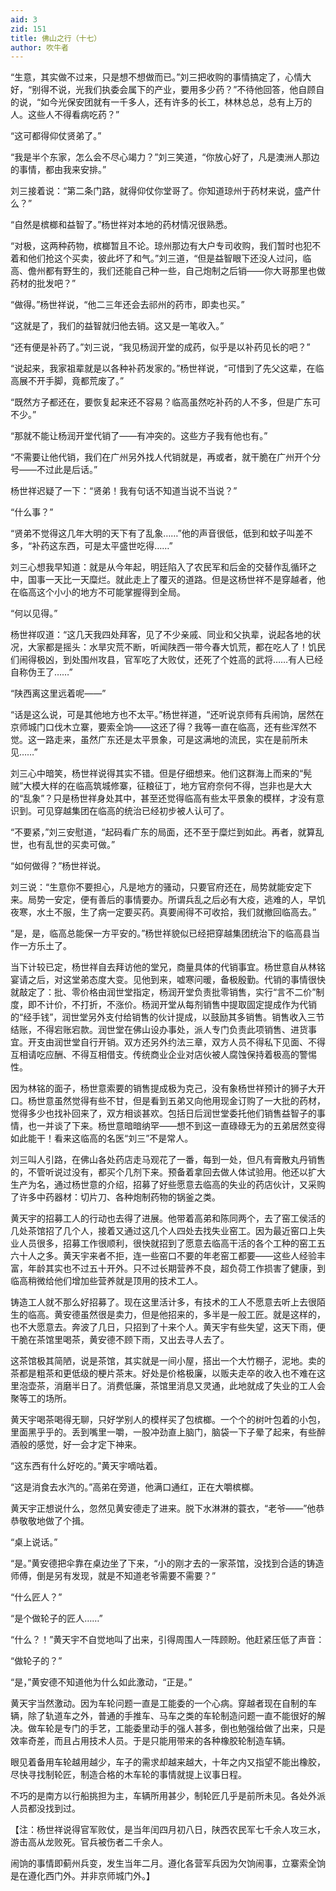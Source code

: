 ```yaml
---
aid: 3
zid: 151
title: 佛山之行（十七）
author: 吹牛者
---
```


“生意，其实做不过来，只是想不想做而已。”刘三把收购的事情搞定了，心情大好，“别得不说，光我们执委会属下的产业，要用多少药？”不待他回答，他自顾自的说，“如今光保安团就有一千多人，还有许多的长工，林林总总，总有上万的人。这些人不得看病吃药？”

“这可都得仰仗贤弟了。”

“我是半个东家，怎么会不尽心竭力？”刘三笑道，“你放心好了，凡是澳洲人那边的事情，都由我来安排。”

刘三接着说：“第二条门路，就得仰仗你堂哥了。你知道琼州于药材来说，盛产什么？”

“自然是槟榔和益智了。”杨世祥对本地的药材情况很熟悉。

“对极，这两种药物，槟榔暂且不论。琼州那边有大户专司收购，我们暂时也犯不着和他们抢这个买卖，彼此坏了和气。”刘三道，“但是益智眼下还没人过问，临高、儋州都有野生的，我们还能自己种一些，自己炮制之后销——你大哥那里也做药材的批发吧？”

“做得。”杨世祥说，“他二三年还会去祁州的药市，即卖也买。”

“这就是了，我们的益智就归他去销。这又是一笔收入。”

“还有便是补药了。”刘三说，“我见杨润开堂的成药，似乎是以补药见长的吧？”

“说起来，我家祖辈就是以各种补药发家的。”杨世祥说，“可惜到了先父这辈，在临高展不开手脚，竟都荒废了。”

“既然方子都还在，要恢复起来还不容易？临高虽然吃补药的人不多，但是广东可不少。”

“那就不能让杨润开堂代销了——有冲突的。这些方子我有他也有。”

“不需要让他代销，我们在广州另外找人代销就是，再或者，就干脆在广州开个分号——不过此是后话。”

杨世祥迟疑了一下：“贤弟！我有句话不知道当说不当说？”

“什么事？”

“贤弟不觉得这几年大明的天下有了乱象……”他的声音很低，低到和蚊子叫差不多，“补药这东西，可是太平盛世吃得……”

刘三心想我早知道：就是从今年起，明廷陷入了农民军和后金的交替作乱循环之中，国事一天比一天糜烂。就此走上了覆灭的道路。但是这杨世祥不是穿越者，他在临高这个小小的地方不可能掌握得到全局。

“何以见得。”

杨世祥叹道：“这几天我四处拜客，见了不少亲戚、同业和父执辈，说起各地的状况，大家都是摇头：水旱灾荒不断，听闻陕西一带今春大饥荒，都在吃人了！饥民们闹得极凶，到处围州攻县，官军吃了大败仗，还死了个姓高的武将……有人已经自称伪王了……”

“陕西离这里远着呢——”

“话是这么说，可是其他地方也不太平。”杨世祥道，“还听说京师有兵闹饷，居然在京师城门口伐木立寨，要索全饷——这还了得？我等一直在临高，还有些浑然不觉。这一路走来，虽然广东还是太平景象，可是这满地的流民，实在是前所未见……”

刘三心中暗笑，杨世祥说得其实不错。但是仔细想来。他们这群海上而来的“髡贼”大模大样的在临高筑城修寨，征粮征丁，地方官府奈何不得，岂非也是大大的“乱象”？只是杨世祥身处其中，甚至还觉得临高有些太平景象的模样，才没有意识到。可见穿越集团在临高的统治已经初步被人认可了。

“不要紧，”刘三安慰道，“起码看广东的局面，还不至于糜烂到如此。再者，就算乱世，也有乱世的买卖可做。”

“如何做得？”杨世祥说。

刘三说：“生意你不要担心，凡是地方的骚动，只要官府还在，局势就能安定下来。局势一安定，便有善后的事情要办。所谓兵乱之后必有大疫，逃难的人，早饥夜寒，水土不服，生了病一定要买药。真要闹得不可收拾，我们就撤回临高去。”

“是，是，临高总能保一方平安的。”杨世祥貌似已经把穿越集团统治下的临高县当作一方乐土了。

当下计较已定，杨世祥自去拜访他的堂兄，商量具体的代销事宜。杨世意自从林铭宴请之后，对这堂弟态度大变。见他到来，嘘寒问暖，备极殷勤。代销的事情很快就敲定了：批、零价格由润世堂指定，杨润开堂负责批零销售，实行“言不二价”制度，即不计价，不打折，不涨价。杨润开堂从每剂销售中提取固定提成作为代销的“经手钱”，润世堂另外支付给销售的伙计提成，以鼓励其多销售。销售收入三节结账，不得宕账宕款。润世堂在佛山设办事处，派人专门负责此项销售、进货事宜。开支由润世堂自行开销。双方还另外约法三章，双方人员不得私下见面、不得互相请吃应酬、不得互相借支。传统商业企业对店伙被人腐蚀保持着极高的警惕性。

因为林铭的面子，杨世意索要的销售提成极为克己，没有象杨世祥预计的狮子大开口。杨世意虽然觉得有些不甘，但是看到五弟又向他用现金订购了一大批的药材，觉得多少也找补回来了，双方相谈甚欢。包括日后润世堂委托他们销售益智子的事情，也一并谈了下来。杨世意暗暗纳罕——想不到这一直碌碌无为的五弟居然变得如此能干！看来这临高的名医“刘三”不是常人。

刘三叫人引路，在佛山各处药店走马观花了一番，每到一处，但凡有膏散丸丹销售的，不管听说过没有，都买个几剂下来。预备着拿回去做人体试验用。他还以扩大生产为名，通过杨世意的介绍，招募了好些愿意去临高的失业的药店伙计，又采购了许多中药器材：切片刀、各种炮制药物的锅釜之类。

黄天宇的招募工人的行动也去得了进展。他带着高弟和陈同两个，去了窑工侯活的几处茶馆招了几个人，接着又通过这几个人四处去找失业窑工。因为最近窑口上失业人员很多，招募工作很顺利，很快就招到了愿意去临高干活的各个工种的窑工五六十人之多。黄天宇来者不拒，连一些窑口不要的年老窑工都要——这些人经验丰富，年龄其实也不过五十开外。只不过长期营养不良，超负荷工作损害了健康，到临高稍微给他们增加些营养就是顶用的技术工人。

铸造工人就不那么好招募了。现在这里活计多，有技术的工人不愿意去听上去很陌生的临高。黄安德虽然很是卖力，但是他招来的，多半是一般工匠。就是这样的，也不大愿意去。奔波了几日，只招到了十来个人。黄天宇有些失望，这天下雨，便干脆在茶馆里喝茶，黄安德不顾下雨，又出去寻人去了。

这茶馆极其简陋，说是茶馆，其实就是一间小屋，搭出一个大竹棚子，泥地。卖的茶都是粗茶和更低级的梗片茶末。好处是价格极廉，以贩夫走卒的收入也不难在这里泡壶茶，消磨半日了。消费低廉，茶馆里消息又灵通，此地就成了失业的工人会聚等工的场所。

黄天宇喝茶喝得无聊，只好学别人的模样买了包槟榔。一个个的树叶包着的小包，里面黑乎乎的。丢到嘴里一嚼，一股冲劲直上脑门，脑袋一下子晕了起来，有些醉酒般的感觉，好一会才定下神来。

“这东西有什么好吃的。”黄天宇嘀咕着。

“这是消食去水汽的。”高弟在旁道，他满口通红，正在大嚼槟榔。

黄天宇正想说什么，忽然见黄安德走了进来。脱下水淋淋的蓑衣，“老爷——”他恭恭敬敬地做了个揖。

“桌上说话。”

“是。”黄安德把伞靠在桌边坐了下来，“小的刚才去的一家茶馆，没找到合适的铸造师傅，倒是另有发现，就是不知道老爷需要不需要？”

“什么匠人？”

“是个做轮子的匠人……”

“什么？！”黄天宇不自觉地叫了出来，引得周围人一阵顾盼。他赶紧压低了声音：

“做轮子的？”

“是，”黄安德不知道他为什么如此激动，“正是。”

黄天宇当然激动。因为车轮问题一直是工能委的一个心病。穿越者现在自制的车辆，除了轨道车之外，普通的手推车、马车之类的车轮制造问题一直不能很好的解决。做车轮是专门的手艺，工能委里动手的强人甚多，倒也勉强给做了出来，只是效率奇差，而且占用技术人员。于是只能用带来的各种橡胶轮制造车辆。

眼见着备用车轮越用越少，车子的需求却越来越大，十年之内又指望不能出橡胶，尽快寻找制轮匠，制造合格的木车轮的事情就提上议事日程。

不巧的是南方以行船挑担为主，车辆所用甚少，制轮匠几乎是前所未见。各处外派人员都没找到过。

【注：杨世祥说得官军败仗，是当年闰四月初八日，陕西农民军七千余人攻三水，游击高从龙败死。官兵被伤者二千余人。

闹饷的事情即蓟州兵变，发生当年二月。遵化各营军兵因为欠饷闹事，立寨索全饷是在遵化西门外。并非京师城门外。】
